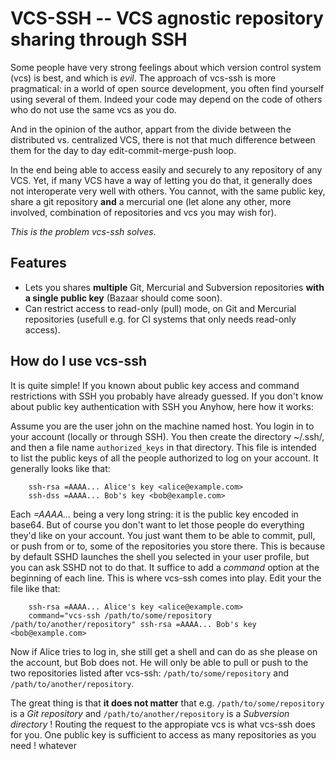 VCS-SSH -- VCS agnostic repository sharing through SSH
======================================================


Some people have very strong feelings about which version control system (vcs)
is best, and which is *evil*. The approach of vcs-ssh is more pragmatical: in
a world of open source development, you often find yourself using several of
them. Indeed your code may depend on the code of others who do not use the
same vcs as you do.

And in the opinion of the author, appart from the divide between the
distributed vs. centralized VCS, there is not that much difference between
them for the day to day edit-commit-merge-push loop.

In the end being able to access easily and securely to any repository of any
VCS. Yet, if many VCS have a way of letting you do that, it generally does not
interoperate very well with others. You cannot, with the same public key,
share a git repository **and** a mercurial one (let alone any other, more
involved, combination of repositories and vcs you may wish for).

*This is the problem vcs-ssh solves*.


Features
--------

- Lets you shares **multiple** Git, Mercurial and Subversion repositories
  **with a single public key** (Bazaar should come soon).
- Can restrict access to read-only (pull) mode, on Git and Mercurial
  repositories (usefull e.g. for CI systems that only needs read-only access).


How do I use vcs-ssh
--------------------

It is quite simple! If you known about public key access and command
restrictions with SSH you probably have already guessed. 
If you don't know about public key authentication with SSH you
Anyhow, here how it works:

Assume you are the user john on the machine named host. You login in to your
account (locally or through SSH). You then create the directory ~/.ssh/, and
then a file name ``authorized_keys`` in that directory. This file is intended to
list the public keys of all the people authorized to log on your account.
It generally looks like that:

        ssh-rsa =AAAA... Alice's key <alice@example.com>
        ssh-dss =AAAA... Bob's key <bob@example.com>


Each *=AAAA...* being a very long string: it is the public key encoded in
base64. But of course you don't want to let those people do everything they'd
like on your account. You just want them to be able to commit, pull, or
push from or to, some of the repositories you store there. This is because by
default SSHD launches the shell you selected in your user profile, but you can
ask SSHD not to do that. It suffice to add a *command* option at the beginning
of each line. This is where vcs-ssh comes into play. Edit your the file like
that:

        ssh-rsa =AAAA... Alice's key <alice@example.com>
        command="vcs-ssh /path/to/some/repository /path/to/another/repository" ssh-rsa =AAAA... Bob's key <bob@example.com>


Now if Alice tries to log in, she still get a shell and can do as she please
on the account, but Bob does not. He will only be able to pull or push to
the two repositories listed after vcs-ssh: ``/path/to/some/repository`` and
``/path/to/another/repository``.

The great thing is that **it does not matter** that e.g.
``/path/to/some/repository`` is a *Git repository* and
``/path/to/another/repository`` is a *Subversion directory* ! Routing the
request to the appropiate vcs is what vcs-ssh does for you. One public key
is sufficient to access as many repositories as you need ! whatever
